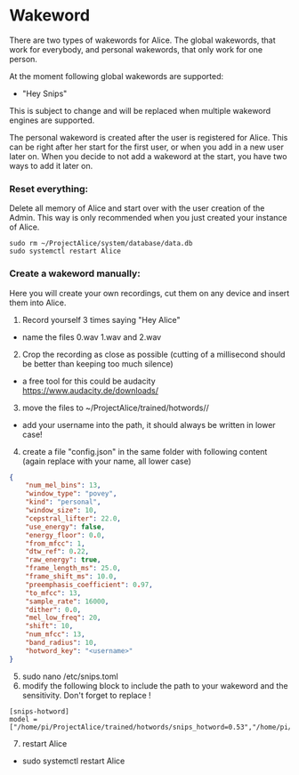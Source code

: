 # Wakeword

There are two types of wakewords for Alice.
The global wakewords, that work for everybody, and personal wakewords, that only work for one person.

At the moment following global wakewords are supported:
- "Hey Snips"

This is subject to change and will be replaced when multiple wakeword engines are supported.

The personal wakeword is created after the user is registered for Alice.
This can be right after her start for the first user, or when you add in a new user later on.
When you decide to not add a wakeword at the start, you have two ways to add it later on.

### Reset everything:
Delete all memory of Alice and start over with the user creation of the Admin.
This way is only recommended when you just created your instance of Alice.
```Batchfile
sudo rm ~/ProjectAlice/system/database/data.db
sudo systemctl restart Alice
```
### Create a wakeword manually:
Here you will create your own recordings, cut them on any device and insert them into Alice.

1. Record yourself 3 times saying "Hey Alice"
- name the files 0.wav 1.wav and 2.wav
2. Crop the recording as close as possible (cutting of a millisecond should be better than keeping too much silence)
- a free tool for this could be audacity https://www.audacity.de/downloads/
3. move the files to ~/ProjectAlice/trained/hotwords/<username>/
- add your username into the path, it should always be written in lower case!
4. create a file "config.json" in the same folder with following content (again replace <username> with your name, all lower case)
```json
{
    "num_mel_bins": 13,
    "window_type": "povey",
    "kind": "personal",
    "window_size": 10,
    "cepstral_lifter": 22.0,
    "use_energy": false,
    "energy_floor": 0.0,
    "from_mfcc": 1,
    "dtw_ref": 0.22,
    "raw_energy": true,
    "frame_length_ms": 25.0,
    "frame_shift_ms": 10.0,
    "preemphasis_coefficient": 0.97,
    "to_mfcc": 13,
    "sample_rate": 16000,
    "dither": 0.0,
    "mel_low_freq": 20,
    "shift": 10,
    "num_mfcc": 13,
    "band_radius": 10,
    "hotword_key": "<username>"
}
```
5. sudo nano /etc/snips.toml
6. modify the following block to include the path to your wakeword and the sensitivity. Don't forget to replace <username>!
```
[snips-hotword]
model = ["/home/pi/ProjectAlice/trained/hotwords/snips_hotword=0.53","/home/pi/ProjectAlice/trained/hotwords/<username>=0.48"]
```

7. restart Alice
- sudo systemctl restart Alice
